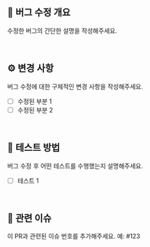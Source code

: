 ## 🐞 버그 수정 개요
수정한 버그의 간단한 설명을 작성해주세요.

<br>

## ⚙️ 변경 사항
버그 수정에 대한 구체적인 변경 사항을 작성해주세요.

- [ ] 수정된 부분 1
- [ ] 수정된 부분 2

<br>

## 🧪 테스트 방법
버그 수정 후 어떤 테스트를 수행했는지 설명해주세요.

- [ ] 테스트 1

<br>

## 🔗 관련 이슈
이 PR과 관련된 이슈 번호를 추가해주세요.
예: #123
